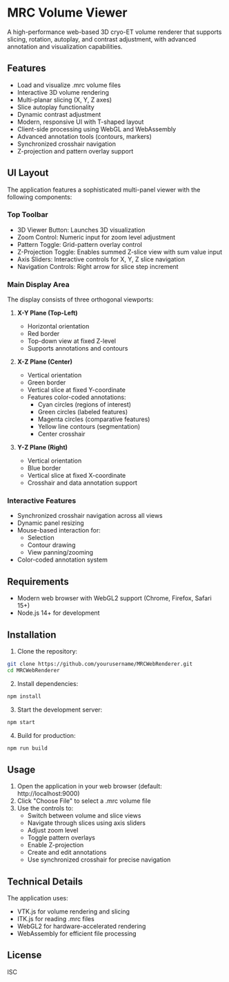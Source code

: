 # MRC Volume Viewer

A high-performance web-based 3D cryo-ET volume renderer that supports slicing, rotation, autoplay, and contrast adjustment, with advanced annotation and visualization capabilities.

## Features

- Load and visualize .mrc volume files
- Interactive 3D volume rendering
- Multi-planar slicing (X, Y, Z axes)
- Slice autoplay functionality
- Dynamic contrast adjustment
- Modern, responsive UI with T-shaped layout
- Client-side processing using WebGL and WebAssembly
- Advanced annotation tools (contours, markers)
- Synchronized crosshair navigation
- Z-projection and pattern overlay support

## UI Layout

The application features a sophisticated multi-panel viewer with the following components:

### Top Toolbar
- 3D Viewer Button: Launches 3D visualization
- Zoom Control: Numeric input for zoom level adjustment
- Pattern Toggle: Grid-pattern overlay control
- Z-Projection Toggle: Enables summed Z-slice view with sum value input
- Axis Sliders: Interactive controls for X, Y, Z slice navigation
- Navigation Controls: Right arrow for slice step increment

### Main Display Area
The display consists of three orthogonal viewports:

1. **X-Y Plane (Top-Left)**
   - Horizontal orientation
   - Red border
   - Top-down view at fixed Z-level
   - Supports annotations and contours

2. **X-Z Plane (Center)**
   - Vertical orientation
   - Green border
   - Vertical slice at fixed Y-coordinate
   - Features color-coded annotations:
     - Cyan circles (regions of interest)
     - Green circles (labeled features)
     - Magenta circles (comparative features)
     - Yellow line contours (segmentation)
     - Center crosshair

3. **Y-Z Plane (Right)**
   - Vertical orientation
   - Blue border
   - Vertical slice at fixed X-coordinate
   - Crosshair and data annotation support

### Interactive Features
- Synchronized crosshair navigation across all views
- Dynamic panel resizing
- Mouse-based interaction for:
  - Selection
  - Contour drawing
  - View panning/zooming
- Color-coded annotation system

## Requirements

- Modern web browser with WebGL2 support (Chrome, Firefox, Safari 15+)
- Node.js 14+ for development

## Installation

1. Clone the repository:
```bash
git clone https://github.com/yourusername/MRCWebRenderer.git
cd MRCWebRenderer
```

2. Install dependencies:
```bash
npm install
```

3. Start the development server:
```bash
npm start
```

4. Build for production:
```bash
npm run build
```

## Usage

1. Open the application in your web browser (default: http://localhost:9000)
2. Click "Choose File" to select a .mrc volume file
3. Use the controls to:
   - Switch between volume and slice views
   - Navigate through slices using axis sliders
   - Adjust zoom level
   - Toggle pattern overlays
   - Enable Z-projection
   - Create and edit annotations
   - Use synchronized crosshair for precise navigation

## Technical Details

The application uses:
- VTK.js for volume rendering and slicing
- ITK.js for reading .mrc files
- WebGL2 for hardware-accelerated rendering
- WebAssembly for efficient file processing

## License

ISC 